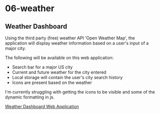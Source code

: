 # 06-weather

## Weather Dashboard

Using the third party (free) weather API 'Open Weather Map', the application will display weather information based on a user's input of a major city.

The following will be available on this web application:

- Search bar for a major US city
- Current and future weather for the city entered
- Local storage will contain the user's city search history
- Icons are present based on the weather

I'm currently struggling with getting the icons to be visible and some of the dynamic formatting in js.

[Weather Dashboard Web Application](https://katievlasic.github.io/06-weather/)
